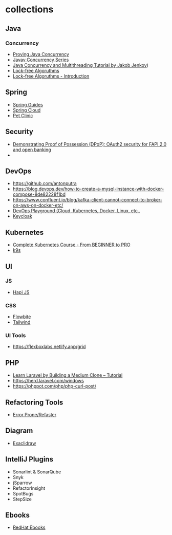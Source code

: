 # collections

## Java
### Concurrency
- [Proving Java Concurrency](https://github.com/oldratlee/fucking-java-concurrency)
- [Javav Concurrency Series](https://www.baeldung.com/java-concurrency)
- [Java Concurrency and Multithreading Tutorial by Jakob Jenkov](https://jenkov.com/tutorials/java-concurrency/index.html))
- [Lock-free Algoruthms](https://www.1024cores.net/home/lock-free-algorithms)
- [Lock-free Algoruthms - Introduction](https://news.ycombinator.com/item?id=35684232)

## Spring
- [Spring Guides](https://github.com/spring-guides)
- [Spring Cloud](https://github.com/spring-cloud)
- [Pet Clinic](https://spring-petclinic.github.io/)

## Security
- [Demonstrating Proof of Possession (DPoP): OAuth2 security for FAPI 2.0 and open banking](https://tyk.io/blog/demonstrating-proof-of-possession-dpop-oauth2-security-for-fapi-2-0-and-open-banking/)
- 

## DevOps
- https://github.com/antonputra
- https://blog.devops.dev/how-to-create-a-mysql-instance-with-docker-compose-8de82228f1bd
- https://www.confluent.io/blog/kafka-client-cannot-connect-to-broker-on-aws-on-docker-etc/
- [DevOps Playground (Cloud, Kubernetes, Docker, Linux, etc..](https://labs.iximiuz.com/)
- [Keycloak](https://www.keycloak.org/server/containers)

## Kubernetes
- [Complete Kubernetes Course - From BEGINNER to PRO](https://www.youtube.com/watch?v=2T86xAtR6Fo&t=189s&pp=0gcJCY0JAYcqIYzv)
- [k9s](https://k9scli.io/topics/commands/)

## UI

### JS
- [Hapi JS](https://hapi.dev/)

### CSS
- [Flowbite](https://flowbite.com/)
- [Tailwind](https://tailwindcss.com/)

### UI Tools
- https://flexboxlabs.netlify.app/grid

## PHP
- [Learn Laravel by Building a Medium Clone – Tutorial](https://www.youtube.com/watch?v=MG1kt_wiIz0)
- https://herd.laravel.com/windows
- https://phppot.com/php/php-curl-post/

## Refactoring Tools
- [Error Prone/Refaster](https://errorprone.info/index)

## Diagram
- [Exaclidraw](https://excalidraw.com)

## IntelliJ Plugins
- Sonarlint & SonarQube
- Snyk
- jSparrow
- RefactorInsight
- SpotBugs
- StepSize

## Ebooks
- [RedHat Ebooks](https://developers.redhat.com/e-books/)
